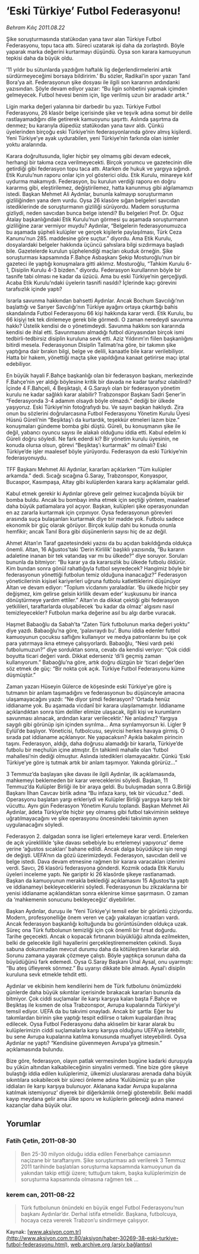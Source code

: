 # ‘Eski Türkiye’ Futbol Federasyonu!

*Behram Kılıç 2011.08.22*

<font class="agenda2NewsSpot">
 <span>
  Şike soruşturmasında statükodan yana tavır alan Türkiye Futbol Federasyonu, topu taca attı. Süreci uzatarak işi daha da zorlaştırdı. Böyle yaparak marka değerini kurtarmayı düşündü. Oysa son karara kamuoyunun tepkisi daha da büyük oldu.
 </span>
</font>
<font class="newsDetail">
 <p>
  <p class="BasicParagraph">
   <span>
    ’11
    <span>
    </span>
    yıldır bu sütunlarda yazdığım haftalık lig değerlendirmelerini artık sürdürmeyeceğimi borsaya bildiririm.’ Bu sözler, Radikal’in spor yazarı Tanıl Bora’ya ait. Federasyonun şike dosyası ile ilgili son kararının ardındanki yazısından. Şöyle devam ediyor yazar: “Bu ligin sohbetini yapmak içimden gelmeyecek. Futbol hevesi benim için, lige verilmiş uzun bir aradadır artık.”
   </span>
  </p>
  <p class="2011gomme">
   <span>
    Ligin marka değeri yalanına bir darbedir bu yazı. Türkiye Futbol Federasyonu, 26 klasör belge içerisinde şike ve teşvik adına somut bir delile rastlayamadığını dile getirerek kamuoyunu şaşırttı. Aslında şaşırtma da denmez; bu kararıyla düpedüz statükodan yana tavır aldı. Çünkü üyelerinden birçoğu eski Türkiye’nin federasyonlarında görev almış kişilerdi. Yeni Türkiye’ye ayak uydurabilen, yeni Türkiye’nin farkında olan isimler yoktu aralarında.
   </span>
  </p>
  <p class="2011gomme">
   <span>
    Karara doğrultusunda, ligler hiçbir şey olmamış gibi devam edecek, herhangi bir takıma ceza verilmeyecekti. Birçok yorumcu ve gazetecinin dile getirdiği gibi federasyon topu taca attı. Atarken de hukuk ve yargıya sığındı. Etik Kurulu’nun raporu onlar için yol gösterici oldu. Etik Kurulu, minareye kılıf uydurma makamıydı. Federasyon, bu kurulun verdiği raporu en doğru kararmış gibi, eleştirilemez, değiştirilemez, hatta kanunmuş gibi algılamamızı istedi. Başkan Mehmet Ali Aydınlar, bununla kalmayıp soruşturmanın gizliliğinden yana dem vurdu. Oysa 26 klasöre sığan belgeleri savcıdan istediklerinde de soruşturmanın gizliliği sürüyordu. Madem soruşturma gizliydi, neden savcıdan bunca belge istendi? Bu belgeleri Prof. Dr. Oğuz Atalay başkanlığındaki Etik Kurulu’nun görmesi şu aşamada soruşturmanın gizliliğine zarar vermiyor muydu? Aydınlar, “Belgelerin federasyonumuzca bu aşamada şüpheli kulüpler ve gerçek kişilerle paylaşılması, Türk Ceza Kanunu’nun 285. maddesine göre suçtur.” diyordu. Ama Etik Kurulu, dosyalardaki belgeler hakkında üçüncü şahıslara bilgi sızdırmaya başladı bile. Gazetelerde kurulun şüphelendiği maçları okuduk örneğin. Şike soruşturması kapsamında F.Bahçe Asbaşkanı Şekip Mosturoğlu’nun bir gazeteci ile yaptığı konuşmalara gitti aklımız. Mosturoğlu, “Tahkim Kurulu 6-1, Disiplin Kurulu 4-3 bizden.” diyordu. Federasyon kurullarının böyle bir tasnife tabi olması ne kadar da üzücü. Ama bu eski Türkiye’nin gerçeğiydi. Acaba Etik Kurulu’ndaki üyelerin tasnifi nasıldı? İçlerinde kaçı görevini tarafsızlık içinde yaptı?
   </span>
  </p>
  <p class="2011gomme">
   <span>
    Israrla savunma hakkından bahsetti Aydınlar. Ancak Bochum Savcılığı’nın başlattığı ve Sarıyer Savcılığı’nın Türkiye ayağını ortaya çıkarttığı bahis skandalında Futbol Federasyonu 66 kişi hakkında karar verdi. Etik Kurulu, bu 66 kişiyi tek tek dinlemeye gerek bile görmedi. O zaman neredeydi savunma hakkı? Üstelik kendisi de o yönetimdeydi. Savunma hakkını son kararında kendisi de ihlal etti. Savunmasını almadığı futbol dünyasından birçok ismi tedbirli-tedbirsiz disiplin kuruluna sevk etti. Aziz Yıldırım’ın fiilen başkanlığını bitirdi mesela. Federasyonun Disiplin Talimatı’na göre, bir takımın şike yaptığına dair bırakın bilgi, belge ve delili, kanaatle bile karar verilebiliyor. Hatta bir hakem, yönettiği maçta şike yapıldığına kanaat getirirse maçı iptal edebiliyor.
   </span>
  </p>
  <p class="2011gomme">
   <span>
    En büyük hayali F.Bahçe başkanlığı olan bir federasyon başkanı, merkezinde F.Bahçe’nin yer aldığı böylesine kritik bir davada ne kadar tarafsız olabilirdi? İçinde 4 F.Bahçeli, 4 Beşiktaşlı, 4 G.Saraylı olan bir federasyon yönetim kurulu ne kadar sağlıklı karar alabilir? Trabzonspor Başkanı Sadri Şener’in “Federasyonda 3-4 adamım olsaydı böyle olmazdı.” dediği bir ülkede yaşıyoruz. Eski Türkiye’nin fotoğrafıydı bu. Ve sayın başkan haklıydı. Zira onun bu sözlerini doğrularcasına Futbol Federasyonu Yönetim Kurulu Üyesi Hüsnü Güreli’nin “Beşiktaş’ı da kurtardık, teşekkür etmeleri lazım bize.” konuşmaları gündeme bomba gibi düştü. Güreli, bu konuşmanın şike ile değil, yabancı oyuncu sayısı ile alakalı olduğunu iddia etti. Kabul edelim ki Güreli doğru söyledi. Ne fark ederdi ki? Bir yönetim kurulu üyesinin, ne konuda olursa olsun, görevi “Beşiktaş’ı kurtarmak” mı olmalı? Eski Türkiye’de işler maalesef böyle yürüyordu. Federasyon da eski Türkiye’nin federasyonuydu.
   </span>
  </p>
  <p class="2011gomme">
   <span>
    TFF Başkanı Mehmet Ali Aydınlar, kararları açıklarken “Tüm kulüpler arkamda.” dedi. Sıcağı sıcağına G.Saray, Trabzonspor, Konyaspor, Bucaspor, Kasımpaşa, Altay gibi kulüplerden karara karşı açıklamalar geldi.
   </span>
  </p>
  <p class="2011gomme">
   <span>
    Kabul etmek gerekir ki Aydınlar göreve gelir gelmez kucağında büyük bir bomba buldu. Ancak bu bombayı imha etmek için seçtiği yöntem, maalesef daha büyük patlamalara yol açıyor. Başkan, kulüpleri şike operasyonundan en az zararla kurtarmak için çırpınıyor. Oysa federasyonun görevleri arasında suça bulaşanları kurtarmak diye bir madde yok. Futbolu sadece ekonomik bir güç olarak görüyor. Birçok kulüp dahi bu konuda onunla hemfikir; ancak Tanıl Bora gibi düşünenlerin sayısı hiç de az değil.
   </span>
  </p>
  <p class="2011gomme">
   <span>
    Ahmet Altan’ın Taraf gazetesindeki yazısı da bu açıdan bakıldığında oldukça önemli. Altan, 16 Ağustos’taki ‘Derin Kirlilik’ başlıklı yazısında, “Bu kararın adaletine inanan bir tek vatandaş var mı bu ülkede?” diye soruyor. Soruları bununla da bitmiyor: “Bu karar ya da kararsızlık bu ülkede futbolu öldürür. Kim bundan sonra gönül rahatlığıyla futbol seyredecek? Hangimiz böyle bir federasyonun yönettiği futbolun temiz olduğuna inanacağız?” Federasyon yöneticilerinin kişisel kariyerleri uğruna futbolu katlettiklerini düşünüyor Altan ve devam ediyor: “Toplum vicdanını yaraladılar. ‘Bu ülkede hiçbir şey değişmez, kim gelirse gelsin kirlilik devam eder’ kuşkusunu bir inanca dönüştürmeye yardım ettiler.” Altan’ın da dikkat çektiği gibi federasyon yetkilileri, taraftarlarda oluşabilecek ‘bu kadar da olmaz’ algısını nasıl temizleyecekler? Futbolun marka değerine asıl bu algı darbe vuracak.
   </span>
  </p>
  <p class="2011gomme">
   <span>
    Haşmet Babaoğlu da Sabah’ta “Zaten Türk futbolunun marka değeri yoktu” diye yazdı. Babaoğlu’na göre, ‘palavraydı bu’. Bunu iddia edenler futbol kamuoyunun çocuksu saflığını kullanıyor ve medya patronlarını bu işe çok para yatırmaya ikna etmeye çalışıyorlardı. Babaoğlu, “Nesi vardı peki futbolumuzun?” diye sorduktan sonra, cevabı da kendisi veriyor: “Çok ciddi boyutta ticari değeri vardı. Dikkat ederseniz ‘di’li geçmiş zaman kullanıyorum.” Babaoğlu’na göre, artık doğru düzgün bir ‘ticari değer’den söz etmek de güç: “Bir nokta çok açık. Türkiye Futbol Federasyonu küme düşmüştür.”
   </span>
  </p>
  <p class="2011gomme">
   <span>
    Zaman yazarı Hüseyin Gülerce de köşesinde eski Türkiye’ye göre iş tutmanın bir anlam taşımadığını ve federasyonun bu düşünceyle amacına ulaşamayacağını yazdı: “Ne diyor şimdi federasyon? ‘Ortada henüz iddianame yok. Bu aşamada vicdanî bir karara ulaşılamamıştır. İddianame açıklandıktan sonra tüm deliller elimize ulaşacak, ilgili kişi ve kurumların savunması alınacak, ardından karar verilecektir.’ Ne anladınız? Yargıya saygılı gibi görünüp işin içinden sıyrılma... Ama sıyrılamıyorsun ki. Ligler 9 Eylül’de başlıyor. Yöneticisi, futbolcusu, seyircisi herkes havaya girmiş. O sırada pat iddianame açıklanıyor. Ne yapacaksın? Ayıkla bakalım pirincin taşını. Federasyon, aldığı, daha doğrusu alamadığı bir kararla, Türkiye’de futbolu bir meçhulün içine atmıştır. En tahkimli mahalle olan ‘futbol mahallesi’nin dediği olmuştur. Aslında istedikleri olamayacaktır. Çünkü ‘Eski Türkiye’ye göre iş tutmak artık bir anlam taşımıyor. Yakında görürüz...”
   </span>
  </p>
  <p class="2011gomme">
   <span>
    3 Temmuz’da başlayan şike davası ile ilgili Aydınlar, ilk açıklamasında, mahkemeyi beklemeden bir karar vereceklerini söyledi. Başkan, 11 Temmuz’da Kulüpler Birliği ile bir araya geldi. Bu buluşmadan sonra G.Birliği Başkanı İlhan Cavcav birlik adına “Bu infaza karşı, tek bir vücuduz.” dedi. Operasyonu başlatan yargı erkleriydi ve Kulüpler Birliği yargıya karşı tek bir vücuttu. Aynı gün Federasyon Yönetim Kurulu toplandı. Başkan Mehmet Ali Aydınlar, âdeta Türkiye’de hiçbir şey olmamış gibi futbol takviminin sekteye uğratılmayacağını ve şike operasyonu öncesindeki takvimin aynen uygulanacağını söyledi.
   </span>
  </p>
  <p class="2011gomme">
   <span>
    Federasyon 2. dalgadan sonra ise ligleri ertelemeye karar verdi. Ertelerken de açık yüreklilikle ‘şike davası sebebiyle bu ertelemeyi yapıyoruz’ deme yerine ‘ağustos sıcakları’ bahane edildi. Ancak dalga büyüdükçe işin rengi de değişti. UEFA’nın da gözü üzerimizdeydi. Federasyon, savcıdan delil ve belge istedi. Dava devam etmesine rağmen bir karara varacakları izlenimi verdi. Savcı, 26 klasörü federasyona gönderdi. Kozmik odada Etik Kurulu üyeleri inceleme yaptı. Ne gariptir ki 26 klasörde şikeye rastlanamadı. Başkan da kamuoyunun merakla beklediği açıklamasını 15 Ağustos’ta yaptı ve iddianameyi bekleyeceklerini söyledi. Federasyonun bu zikzaklarına bir yenisi iddianame açıklandıktan sonra eklenirse kimse şaşırmasın. O zaman da ‘mahkemenin sonucunu bekleyeceğiz’ diyebilirler.
   </span>
  </p>
  <p class="2011gomme">
   <span>
    Başkan Aydınlar, duruşu ile ‘Yeni Türkiye’yi temsil eder bir görüntü çiziyordu. Modern, profesyonelliğe önem veren ve çağı yakalayan icraatları vardı. Ancak federasyon başkanlığı koltuğunda bu görüntüsünden oldukça uzak. Süreç ona Türk futbolunun temizliği için çok önemli bir fırsat doğurdu. Tarihe geçecekti. Ancak o kopacak fırtınanın büyüklüğü altında ezilmekten, belki de gelecekle ilgili hayallerini gerçekleştirememekten çekindi. Suya sabuna dokunmadan mevcut durumu daha da kötüleştiren kararlar aldı. Sorunu zamana yayarak çözmeye çalıştı. Böyle yaptıkça sorunun daha da büyüdüğünü fark edemedi. Oysa G.Saray Başkanı Ünal Aysal, onu uyarmıştı: “Bu ateş üfleyerek sönmez.” Bu uyarıyı dikkate bile almadı. Aysal’ı disiplin kuruluna sevk etmekle tehdit etti.
   </span>
  </p>
  <p class="2011gomme">
   <span>
    Aydınlar ve ekibinin hem kendilerini hem de Türk futbolunu önümüzdeki günlerde daha büyük sıkıntılar içerisinde bırakacak kararları bununla da bitmiyor. Çok ciddi suçlamalar ile karşı karşıya kalan başta F.Bahçe ve Beşiktaş ile kısmen de olsa Trabzonspor, Avrupa kupalarında Türkiye’yi temsil ediyor. UEFA da bu takvimi onayladı. Ancak bir şartla: Eğer bu takımlardan birinin şike yaptığı tespit edilirse o takım kupalardan ihraç edilecek. Oysa Futbol Federasyonu daha aklıselim bir karar alarak bu kulüplerimizin ciddi suçlamalarla karşı karşıya olduğunu UEFA’ya iletebilir, bu sene Avrupa kupalarına katılma konusunda muafiyet isteyebilirdi. Oysa Aydınlar ne yaptı? “Kendisine güvenmeyen Avrupa’ya gitmesin.” açıklamasında bulundu.
   </span>
  </p>
  <p class="2011gomme">
   <span>
    Bize göre, federasyon, olayın patlak vermesinden bugüne kadarki duruşuyla bu yükün altından kalkabileceğinin sinyalini vermedi. Yine bize göre şikeye bulaştığı iddia edilen kulüplerimiz, ülkemizi uluslararası arenada daha büyük sıkıntılara sokabilecek bir süreci önleme adına ‘Kulübümüz şu an şike iddiaları ile karşı karşıya bulunuyor. Aklanana kadar Avrupa kupalarına katılmak istemiyoruz’ diyerek bir diğerkâmlık örneği gösterebilir. Belki maddi kayıp meydana gelir ama ülke sporu ve kulüplerin geleceği adına manevi kazançlar daha büyük olur.
   </span>
  </p>
 </p>
</font>

## Yorumlar

### Fatih Çetin, 2011-08-30
> Ben 25-30 milyon olduğu iddia edilen Fenerbahçe camiasının naçizane bir taraftarıyım. Şike soruşturması adı verilerek 3 Temmuz 2011 tarihinde başlatılan soruşturma kapsamında kamuoyunun da yakından takip ettiği üzere; tuttuğum takım, başka kulüplerimizin de soruşturma kapsamında olmasına rağmen tek ...

### kerem can, 2011-08-22
> Türk futbolunun  önündeki en büyük engel Futbol Federasyonu’nun başkanı Aydınlar’dır. Derhal istifa etmelidir. Başkana, futbolcuya, hocaya ceza vererek Trabzon’u sindirmeye çalışıyor.

Kaynak: [www.aksiyon.com.tr](http://www.aksiyon.com.tr:80/aksiyon/haber-30269-38-eski-turkiye-futbol-federasyonu.html), [web.archive.org (arşiv bağlantısı)](http://web.archive.org/web/20120102103145/http://www.aksiyon.com.tr:80/aksiyon/haber-30269-38-eski-turkiye-futbol-federasyonu.html)
